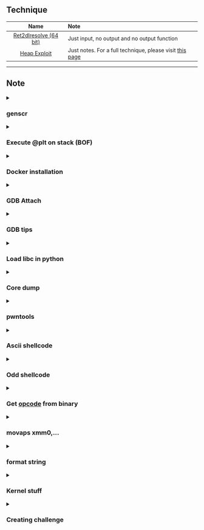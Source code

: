 ## Technique

| Name | Note |
| :---: | :--- |
| [Ret2dlresolve (64 bit)](Ret2dlresolve-64bit) | Just input, no output and no output function |
| [Heap Exploit](Heap-Exploitation) | Just notes. For a full technique, please visit [this page](https://github.com/shellphish/how2heap) |

---

## Note

<details>
<summary><h3>genscr</h3></summary>
<p>

```python
#!/usr/bin/python3

import sys, os, subprocess

program = sys.argv[1]
if len(sys.argv) > 2: libc = sys.argv[2]

script = f'''#!/usr/bin/python3

from pwn import *

exe = ELF('{program if len(sys.argv) != 1 else ""}', checksec=False)
{("libc = ELF('" + libc + "', checksec=False)") if len(sys.argv) != 2 else ""}
context.binary = exe

info = lambda msg: log.info(msg)
sla = lambda msg, data: p.sendlineafter(msg, data)
sa = lambda msg, data: p.sendafter(msg, data)
sl = lambda data: p.sendline(data)
s = lambda data: p.send(data)
sln = lambda msg, num: sla(msg, str(num).encode())
sn = lambda msg, num: sa(msg, str(num).encode())

def GDB():
    if not args.REMOTE:
        gdb.attach(p, gdbscript=\'\'\'


        c
        \'\'\')
        input()


if args.REMOTE:
    p = remote('')
else:
    p = process(exe.path)
GDB()



p.interactive()
'''

with open('exploit.py', 'wt') as f:
    f.write(script)

os.system('chmod +x ' + program)
os.chmod('exploit.py', 0o755)
os.system('subl exploit.py')
```

Copy this script and write it into `/usr/local/bin/genscr`, then `chmod +x /usr/local/bin/genscr` and you can use it!

</p>

</details>

<details>
<summary><h3>Execute @plt on stack (BOF)</h3></summary>
<p>

- 32 bit:
```
payload = b'A'*<x>        # Padding
payload += p32(<@plt> / libc.sym['<function name>'])
payload += p32(<return address>)
payload += p32(<arg1>)
payload += p32(<arg2>)
...
```

- 64 bit:
```
payload = b'A'*<x>             # Padding
payload += p64(pop_rdi)
payload += p64(<arg1>)
payload += p64(pop_rsi_r15)
payload += p64(<arg2>)
payload += p64(<any byte>)     # Padding
payload += p64(@plt / libc.sym['<function name>'])
payload += p32(<return address>)
```

</p>
</details>

<details>
<summary><h3>Docker installation</h3></summary>
<p>

Install [docker](https://stackoverflow.com/questions/57025264/installing-docker-on-parrot-os) on parrot:

```
sudo apt install docker.io
```

Install [docker-compose](https://docs.docker.com/compose/install/linux/) for convinient command. If you get errot `Unable to locate package docker-compose-plugin`, please read [this blog](https://dothanhlong.org/cai-docker-compose-tren-ubuntu-linux/) to install another way

</p>
</details>

<details>
<summary><h3>GDB Attach</h3></summary>
<p>

Using [x-terminal-emulator](https://www.systutorials.com/docs/linux/man/1-x-terminal-emulator/) to create popup shell and pass command in a file.

### Intel debug

```python
def GDB():     # *NIX machine
    command = '''
    '''
    with open('/tmp/command.gdb', 'wt') as f:
        f.write(command)
    subprocess.Popen(['/usr/bin/x-terminal-emulator', '--geometry', '960x1080+960+0', '-e', 'gdb', '-p', str(p.pid), '-x', '/tmp/command.gdb'])
    input()
```

```python
def GDB():     # Wsl2
    import os
    script = '''
    #!/bin/sh

    cd <Path_to_folder_contain_running_binary>
    '''
    script += f'gdb -p {p.pid} -x /tmp/command.gdb'
    with open('/tmp/script.sh', 'w') as f: f.write(script)
    os.system("chmod +x /tmp/script.sh")

    command = '''
    '''
    with open('/tmp/command.gdb', 'w') as f: f.write(command)
    q = process(f'cmd.exe /c start C:\\Windows\\system32\\wsl.exe /tmp/script.sh'.split())
    input()
```

### Arm debug

```python
def GDB(filename, port):
    q = process(f"/usr/bin/x-terminal-emulator --geometry 960x1080+960+0 -x gdb-multiarch -q --nh -ex 'source ~/.gef-283690ae9bfcecbb3deb80cd275d327c46b276b5.py' -ex 'set architecture arm64' -ex 'file {filename}' -ex 'target remote localhost:{port}'", shell=True)


port = 1234
filename = ''
p = process(f'qemu-aarch64 -L /usr/aarch64-linux-gnu -g {port} {filename}'.split())
GDB(filename, port)
```

### Kernel debug (add before qemu command, add `-s` to qemu, using wsl2 ubuntu 20.04)

```bash
command="-nx"
command="${command} -ex 'set disassembly-flavor intel'"
command="${command} -ex 'set pagination off'"
command="${command} -ex 'set confirm off'"
command="${command} -ex 'target remote localhost:1234'"
command="${command} -ex 'display/x \$rax'"
command="${command} -ex 'display/x \$rbx'"
command="${command} -ex 'display/x \$rcx'"
command="${command} -ex 'display/x \$rdx'"
command="${command} -ex 'display/x \$rdi'"
command="${command} -ex 'display/x \$rsi'"
command="${command} -ex 'display/x \$rbp'"
command="${command} -ex 'display/x \$rsp'"
command="${command} -ex 'display/x \$r8'"
command="${command} -ex 'display/x \$r9'"
command="${command} -ex 'display/x \$r10'"
command="${command} -ex 'display/x \$r11'"
command="${command} -ex 'display/x \$r12'"
command="${command} -ex 'display/x \$r13'"
command="${command} -ex 'display/x \$r14'"
command="${command} -ex 'display/x \$r15'"
command="${command} -ex 'display/10i \$rip'"
command="${command} -ex '<addcommandhere>'"
cmd.exe /c "start <wsl2filename> run gdb $command" &
```

### Debug docker process

To debug a process from docker, add this YAML code to docker-compose.yml, the same wilth `expose` ([source](https://stackoverflow.com/questions/42029834/gdb-in-docker-container-returns-ptrace-operation-not-permitted)):

```
cap_add:
- SYS_PTRACE
```

Because my computer doesn't show pid when running container so I use the following way to debug:

```python
import subprocess
from pwn import *

def GDB():
    proc = subprocess.Popen(['ps', 'aux'], stdout=subprocess.PIPE)
    ps = proc.stdout.read().split(b'\n')
    pid = ''
    for i in ps:
        # Change the recognization here
        if b'/home/bacteria/bacteria' in i and b'timeout' not in i:
            pid = i.split()[1].decode()

    # Change command here
    command = '''
    '''
    with open('/tmp/command.gdb', 'wt') as f:
        f.write(command)

    # Need sudo permission
    subprocess.Popen(['sudo', '/usr/bin/x-terminal-emulator', '--geometry', '960x1080+960+0', '-e', 'gdb', '-p', pid, '-x', '/tmp/command.gdb'])
    input()     # input() to make program wait with gdb
```

</p>
</details>

<details>
<summary><h3>GDB tips</h3></summary>
<p>

### Show data when stop

You can read [this blog](https://www.cse.unsw.edu.au/~learn/debugging/modules/gdb_watch_display/) for example.

- watch

```gdb
(gdb) watch <variable_name>
(gdb) info breakpoints    # Viewing both breakpoint and watchpoint
(gdb) disable <watchpoint_number>
```

- display

```gdb
# display <expression/variable_name>
(gdb) display $rax

# display/fmt <expression/variable_name>
(gdb) display/x $rax    # display as hex format

# info display
# delete display <display_number>
(gdb) delete display 1
```

### Disable "Type return to continue..."

I got it from https://stackoverflow.com/questions/28815621/how-to-disable-type-return-to-continue-or-q-return-to-quit-in-gdb

```
(gdb) set pagination off
```

### Disable "Quit anyway?..."

I got it from https://stackoverflow.com/questions/4355978/get-rid-of-quit-anyway-prompt-using-gdb-just-kill-the-process-and-quit

```
(gdb) set confirm off
```

### Reload libc symbol

I found [this blog](http://www.qnx.com/developers/docs/qnxcar2/index.jsp?topic=%2Fcom.qnx.doc.neutrino.prog%2Ftopic%2Fusing_gdb_SharedLibraries.html) with a few commands but the one we will use to reload symbol of libc is:

```gdb
set solib-search-path <path>
```

When run that command with the `<path>` is where the libc (which has symbol) is stored. For example, if the libc is in `/home/user/test` but the gdb path is `/mnt/d/wsl2` and libc doesn't show any symbols, we can run:

```gdb
set solib-search-path /home/user/test
```

The symbol will be loaded!

### Custom GDB function

```python
# https://sourceware.org/gdb/current/onlinedocs/gdb.html/CLI-Commands-In-Python.html#CLI-Commands-In-Python

import gdb
import struct

class HelloWorld (gdb.Command):
  def __init__(self):
    super(HelloWorld, self).__init__ ("ftoi", gdb.COMMAND_USER)

  def invoke(self, argv, from_tty):
    print(hex(struct.unpack('<Q', struct.pack('<d', float(argv)))[0]))

class Another (gdb.Command):
  def __init__(self):
    super(Another, self).__init__ ("itof", gdb.COMMAND_USER)

  def invoke(self, argv, from_tty):
    print(struct.unpack('<d', struct.pack('<Q', int(argv, 16)))[0])

HelloWorld ()
Another()
```

### Other tips

- `r < <()` can input null byte, `r <<<$()` cannot.

- `flag +/-ZERO` to set or remove flag.

</p>
</details>

<details>
<summary><h3>Load libc in python</h3></summary>
<p>

```python
from ctypes import*

# Load glibc chạy chung với chương trình
glibc = cdll.LoadLibrary('./libc6_2.27-3ubuntu1.4_amd64.so')

# Tạo seed rand với seed bằng time(null)
glibc.srand(glibc.time(None))

# Lấy giá trị random
val = glibc.rand()

print(hex(val))
```

</p>
</details>

<details>
<summary><h3>Core dump</h3></summary>
<p>

To check if core dump is enable or not, run `ulimit -a` and check the line `-c: core file size`

![](images/ulimit-show.png)

String `unlimited` is what we want. If it's not that string, you will want to change back to unlimited with this command:

```bash
ulimit -c unlimited
```

But that is just ulimit soft, which means ulimit just affect current session, current terminal, not the next time. If you want to set it hard, you would like to edit the file `/etc/security/limits.conf` by adding the following line with chosen user:

```
<user>      hard    core        ulimited
```

Now the core dump will be generated when a program get segfault. If you want to know where the core file is saved, run this command to show the default core place:

```bash
cat /proc/sys/kernel/core_pattern
```

Want to debug with that core file? Run these commands:

```bash
gdb <executable file>
...
(gdb) core <core-file>
```

Most useful commands are:

- `bt` (backtrace)
- `info locals` (show values of local variables)
- `info registers` (show values of local variables)
- `frame X` (show values of local variables)
- `up` and `down` (navigate in the stack frame (call chain))

If you want to analyze core file with pwntools, see the session [pwntools](https://github.com/nhtri2003gmail/CTFNote#pwntools) below.

**Reference:**

- https://stackoverflow.com/a/54943610
- https://linuxhint.com/increase-open-file-limit-ubuntu/

</p>
</details>

<details>
<summary><h3>pwntools</h3></summary>
<p>

- Get child pid (way 1): 
```
import os
from pwn import *

p = process(<Some Program>)
child_pid = pwnlib.util.proc.children(os.getpid())[0]
print(child_pid)
```

- Get child pid (way 2):
```
from pwn import *

p = process(<Some Program>)
print(pidof(p))
```

- Get child pid (way 3):
```
from pwn import *

p = process(<Some Program>)
print(p.pid)
```

- ARGS:

```
from pwn import *

# print(args.<ANY NAME IN CAPITAL>)
print(args.MYNAME)
print(args.MYAGE)
```
--> `python run.py MYNAME=Johnathan MYAGE=20`

- [Core](https://docs.pwntools.com/en/stable/elf/corefile.html) file:

```
from pwn import *

p = process('<File>')

p.sendline(b'A'*500)
p.wait()     # Wait until it crash. Core file will be made after crash.
             # If it doesn't crash, check manually to make sure it crash

core = Coredump('./core')

# Read number of data from the specified address
print(core.read(<some address>, <number of byte read>))     # Return byte

# Read until null byte
print(core.string(<some address>))
```

</p>
</details>

<details>
<summary><h3>Ascii shellcode</h3></summary>
<p>

https://blackcloud.me/Linux-shellcode-alphanumeric/

https://nets.ec/Ascii_shellcode

https://github.com/VincentDary/PolyAsciiShellGen

Some special assembly code:

```as
34 30                   xor    al,0x30                : ✓
80 f3 30                xor    bl,0x30                : ✘
80 f1 30                xor    cl,0x30                : ✘
80 f2 30                xor    dl,0x30                : ✘

66 35 30 30             xor    ax,0x3030              : ✓
66 81 f3 30 30          xor    bx,0x3030              : ✘
66 81 f1 30 30          xor    cx,0x3030              : ✘
66 81 f2 30 30          xor    dx,0x3030              : ✘

31 58 20                xor    [eax+0x20],ebx         : ✓
66 31 58 20             xor    [eax+0x20],bx          : ✓
30 78 20                xor    [eax+0x20],bh          : ✓
30 58 20                xor    [eax+0x20],bl          : ✓

You can change between eax, ebx, ecx or edx for both 2 operands for 4 instruction above.

31 44 24 40             xor    [esp+0x40],eax         : ✓ / ✘ (depends)
66 31 44 24 40          xor    [esp+0x40],ax          : ✓ / ✘ (depends)
30 64 24 40             xor    [esp+0x40],ah          : ✓ / ✘ (depends)
30 44 24 40             xor    [esp+0x40],al          : ✓ / ✘ (depends)

6a 30                   push   0x30                   : ✓
68 31 30 00 00          push   0x3031                 : ✓
68 32 31 30 00          push   0x303132               : ✓
68 33 32 31 30          push   0x30313233             : ✓
```

</p>
</details>

<details>
<summary><h3>Odd shellcode</h3></summary>
<p>

https://ctftime.org/writeup/34832

https://marcosvalle.github.io/re/exploit/2018/09/02/odd-even-encoder.html

Some special assembly code:

```as
01 c3                   add    ebx,eax
01 db                   add    ebx,ebx
01 cb                   add    ebx,ecx
01 d3                   add    ebx,edx
01 fb                   add    ebx,edi
01 f3                   add    ebx,esi
01 eb                   add    ebx,ebp
01 e3                   add    ebx,esp
01 c1                   add    ecx,eax
01 d9                   add    ecx,ebx
01 c9                   add    ecx,ecx
01 d1                   add    ecx,edx
01 f9                   add    ecx,edi
01 f1                   add    ecx,esi
01 e9                   add    ecx,ebp
01 e1                   add    ecx,esp
01 c7                   add    edi,eax
01 df                   add    edi,ebx
01 cf                   add    edi,ecx
01 d7                   add    edi,edx
01 ff                   add    edi,edi
01 f7                   add    edi,esi
01 ef                   add    edi,ebp
01 e7                   add    edi,esp
01 c5                   add    ebp,eax
01 dd                   add    ebp,ebx
01 cd                   add    ebp,ecx
01 d5                   add    ebp,edx
01 fd                   add    ebp,edi
01 f5                   add    ebp,esi
01 ed                   add    ebp,ebp
01 e5                   add    ebp,esp
49 01 c1                add    r9,rax
49 01 d9                add    r9,rbx
49 01 c9                add    r9,rcx
49 01 d1                add    r9,rdx
49 01 f9                add    r9,rdi
49 01 f1                add    r9,rsi
49 01 e9                add    r9,rbp
49 01 e1                add    r9,rsp
4d 01 c1                add    r9,r8
4d 01 c9                add    r9,r9
4d 01 d1                add    r9,r10
4d 01 d9                add    r9,r11
4d 01 e1                add    r9,r12
4d 01 e9                add    r9,r13
4d 01 f1                add    r9,r14
4d 01 f9                add    r9,r15
49 01 c3                add    r11,rax
49 01 db                add    r11,rbx
49 01 cb                add    r11,rcx
49 01 d3                add    r11,rdx
49 01 fb                add    r11,rdi
49 01 f3                add    r11,rsi
49 01 eb                add    r11,rbp
49 01 e3                add    r11,rsp
4d 01 c3                add    r11,r8
4d 01 cb                add    r11,r9
4d 01 d3                add    r11,r10
4d 01 db                add    r11,r11
4d 01 e3                add    r11,r12
4d 01 eb                add    r11,r13
4d 01 f3                add    r11,r14
4d 01 fb                add    r11,r15
49 01 c5                add    r13,rax
49 01 dd                add    r13,rbx
49 01 cd                add    r13,rcx
49 01 d5                add    r13,rdx
49 01 fd                add    r13,rdi
49 01 f5                add    r13,rsi
49 01 ed                add    r13,rbp
49 01 e5                add    r13,rsp
4d 01 c5                add    r13,r8
4d 01 cd                add    r13,r9
4d 01 d5                add    r13,r10
4d 01 dd                add    r13,r11
4d 01 e5                add    r13,r12
4d 01 ed                add    r13,r13
4d 01 f5                add    r13,r14
4d 01 fd                add    r13,r15
49 01 c7                add    r15,rax
49 01 df                add    r15,rbx
49 01 cf                add    r15,rcx
49 01 d7                add    r15,rdx
49 01 ff                add    r15,rdi
49 01 f7                add    r15,rsi
49 01 ef                add    r15,rbp
49 01 e7                add    r15,rsp
4d 01 c7                add    r15,r8
4d 01 cf                add    r15,r9
4d 01 d7                add    r15,r10
4d 01 df                add    r15,r11
4d 01 e7                add    r15,r12
4d 01 ef                add    r15,r13
4d 01 f7                add    r15,r14
4d 01 ff                add    r15,r15

29 c3                   sub    ebx,eax
29 db                   sub    ebx,ebx
29 cb                   sub    ebx,ecx
29 d3                   sub    ebx,edx
29 fb                   sub    ebx,edi
29 f3                   sub    ebx,esi
29 eb                   sub    ebx,ebp
29 e3                   sub    ebx,esp
29 c1                   sub    ecx,eax
29 d9                   sub    ecx,ebx
29 c9                   sub    ecx,ecx
29 d1                   sub    ecx,edx
29 f9                   sub    ecx,edi
29 f1                   sub    ecx,esi
29 e9                   sub    ecx,ebp
29 e1                   sub    ecx,esp
29 c7                   sub    edi,eax
29 df                   sub    edi,ebx
29 cf                   sub    edi,ecx
29 d7                   sub    edi,edx
29 ff                   sub    edi,edi
29 f7                   sub    edi,esi
29 ef                   sub    edi,ebp
29 e7                   sub    edi,esp
29 c5                   sub    ebp,eax
29 dd                   sub    ebp,ebx
29 cd                   sub    ebp,ecx
29 d5                   sub    ebp,edx
29 fd                   sub    ebp,edi
29 f5                   sub    ebp,esi
29 ed                   sub    ebp,ebp
29 e5                   sub    ebp,esp
49 29 c1                sub    r9,rax
49 29 d9                sub    r9,rbx
49 29 c9                sub    r9,rcx
49 29 d1                sub    r9,rdx
49 29 f9                sub    r9,rdi
49 29 f1                sub    r9,rsi
49 29 e9                sub    r9,rbp
49 29 e1                sub    r9,rsp
4d 29 c1                sub    r9,r8
4d 29 c9                sub    r9,r9
4d 29 d1                sub    r9,r10
4d 29 d9                sub    r9,r11
4d 29 e1                sub    r9,r12
4d 29 e9                sub    r9,r13
4d 29 f1                sub    r9,r14
4d 29 f9                sub    r9,r15
49 29 c3                sub    r11,rax
49 29 db                sub    r11,rbx
49 29 cb                sub    r11,rcx
49 29 d3                sub    r11,rdx
49 29 fb                sub    r11,rdi
49 29 f3                sub    r11,rsi
49 29 eb                sub    r11,rbp
49 29 e3                sub    r11,rsp
4d 29 c3                sub    r11,r8
4d 29 cb                sub    r11,r9
4d 29 d3                sub    r11,r10
4d 29 db                sub    r11,r11
4d 29 e3                sub    r11,r12
4d 29 eb                sub    r11,r13
4d 29 f3                sub    r11,r14
4d 29 fb                sub    r11,r15
49 29 c5                sub    r13,rax
49 29 dd                sub    r13,rbx
49 29 cd                sub    r13,rcx
49 29 d5                sub    r13,rdx
49 29 fd                sub    r13,rdi
49 29 f5                sub    r13,rsi
49 29 ed                sub    r13,rbp
49 29 e5                sub    r13,rsp
4d 29 c5                sub    r13,r8
4d 29 cd                sub    r13,r9
4d 29 d5                sub    r13,r10
4d 29 dd                sub    r13,r11
4d 29 e5                sub    r13,r12
4d 29 ed                sub    r13,r13
4d 29 f5                sub    r13,r14
4d 29 fd                sub    r13,r15
49 29 c7                sub    r15,rax
49 29 df                sub    r15,rbx
49 29 cf                sub    r15,rcx
49 29 d7                sub    r15,rdx
49 29 ff                sub    r15,rdi
49 29 f7                sub    r15,rsi
49 29 ef                sub    r15,rbp
49 29 e7                sub    r15,rsp
4d 29 c7                sub    r15,r8
4d 29 cf                sub    r15,r9
4d 29 d7                sub    r15,r10
4d 29 df                sub    r15,r11
4d 29 e7                sub    r15,r12
4d 29 ef                sub    r15,r13
4d 29 f7                sub    r15,r14
4d 29 ff                sub    r15,r15

ff cb                   dec    ebx
ff c9                   dec    ecx
ff cf                   dec    edi
ff cd                   dec    ebp
49 ff c9                dec    r9
49 ff cb                dec    r11
49 ff cd                dec    r13
49 ff cf                dec    r13

ff c3                   inc    ebx
ff c1                   inc    ecx
ff c7                   inc    edi
ff c5                   inc    ebp
49 ff c1                inc    r9
49 ff c3                inc    r11
49 ff c5                inc    r13
49 ff c7                inc    r13

49 8d 01                lea    rax,[r9]
49 8d 03                lea    rax,[r11]
49 8d 07                lea    rax,[r15]
49 8d 19                lea    rbx,[r9]
49 8d 1b                lea    rbx,[r11]
49 8d 1f                lea    rbx,[r15]
49 8d 09                lea    rcx,[r9]
49 8d 0b                lea    rcx,[r11]
49 8d 0f                lea    rcx,[r15]
49 8d 11                lea    rdx,[r9]
49 8d 13                lea    rdx,[r11]
49 8d 17                lea    rdx,[r15]
49 8d 39                lea    rdi,[r9]
49 8d 3b                lea    rdi,[r11]
49 8d 3f                lea    rdi,[r15]
49 8d 31                lea    rsi,[r9]
49 8d 33                lea    rsi,[r11]
49 8d 37                lea    rsi,[r15]

89 c3                   mov    ebx,eax
89 cb                   mov    ebx,ecx
89 d3                   mov    ebx,edx
89 fb                   mov    ebx,edi
89 c1                   mov    ecx,eax
89 d9                   mov    ecx,ebx
89 d1                   mov    ecx,edx
89 f9                   mov    ecx,edi
bb 33 33 33 33          mov    ebx,0x33333333
b3 37                   mov    bl,0x37
b7 39                   mov    bh,0x39
b9 33 33 33 33          mov    ecx,0x33333333
b1 37                   mov    cl,0x37
b5 39                   mov    ch,0x39
49 8b 01                mov    rax,QWORD PTR [r9]
49 8b 03                mov    rax,QWORD PTR [r11]
49 8b 45 ff             mov    rax,QWORD PTR [r13-0x1]
49 8b 07                mov    rax,QWORD PTR [r15]
49 8b 19                mov    rbx,QWORD PTR [r9]
49 8b 1b                mov    rbx,QWORD PTR [r11]
49 8b 5d ff             mov    rbx,QWORD PTR [r13-0x1]
49 8b 1f                mov    rbx,QWORD PTR [r15]
49 8b 09                mov    rcx,QWORD PTR [r9]
49 8b 0b                mov    rcx,QWORD PTR [r11]
49 8b 4d ff             mov    rcx,QWORD PTR [r13-0x1]
49 8b 0f                mov    rcx,QWORD PTR [r15]
49 8b 11                mov    rdx,QWORD PTR [r9]
49 8b 13                mov    rdx,QWORD PTR [r11]
49 8b 55 ff             mov    rdx,QWORD PTR [r13-0x1]
49 8b 17                mov    rdx,QWORD PTR [r15]
49 8b 39                mov    rdi,QWORD PTR [r9]
49 8b 3b                mov    rdi,QWORD PTR [r11]
49 8b 7d ff             mov    rdi,QWORD PTR [r13-0x1]
49 8b 3f                mov    rdi,QWORD PTR [r15]
49 8b 31                mov    rsi,QWORD PTR [r9]
49 8b 33                mov    rsi,QWORD PTR [r11]
49 8b 75 ff             mov    rsi,QWORD PTR [r13-0x1]
49 8b 37                mov    rsi,QWORD PTR [r15]
49 8b 21                mov    rsp,QWORD PTR [r9]
49 8b 23                mov    rsp,QWORD PTR [r11]
49 8b 65 ff             mov    rsp,QWORD PTR [r13-0x1]
49 8b 27                mov    rsp,QWORD PTR [r15]
49 8b 29                mov    rbp,QWORD PTR [r9]
49 8b 2b                mov    rbp,QWORD PTR [r11]
49 8b 6d ff             mov    rbp,QWORD PTR [r13-0x1]
49 8b 2f                mov    rbp,QWORD PTR [r15]
4d 8b 01                mov    r8,QWORD PTR [r9]
4d 8b 03                mov    r8,QWORD PTR [r11]
4d 8b 45 ff             mov    r8,QWORD PTR [r13-0x1]
4d 8b 07                mov    r8,QWORD PTR [r15]
4d 8b 09                mov    r9,QWORD PTR [r9]
4d 8b 0b                mov    r9,QWORD PTR [r11]
4d 8b 4d ff             mov    r9,QWORD PTR [r13-0x1]
4d 8b 0f                mov    r9,QWORD PTR [r15]

53                      push   rbx
51                      push   rcx
57                      push   rdi
55                      push   rbp
41 51                   push   r9
41 53                   push   r11
41 55                   push   r13
41 57                   push   r15
5b                      pop    rbx
59                      pop    rcx
5f                      pop    rdi
5d                      pop    rbp
41 59                   pop    r9
41 5b                   pop    r11
41 5d                   pop    r13
41 5f                   pop    r15

c1 e3 03                shl    ebx,0x3
c1 e1 03                shl    ecx,0x3
c1 e7 03                shl    edi,0x3
c1 e5 03                shl    ebp,0x3
d3 e3                   shl    ebx,cl
d3 e1                   shl    ecx,cl
d3 e7                   shl    edi,cl
d3 e5                   shl    ebp,cl
d3 eb                   shr    ebx,cl
d3 e9                   shr    ecx,cl
d3 ef                   shr    edi,cl

35 31 31 31 31          xor    eax,0x31313131
81 f3 31 31 31 31       xor    ebx,0x31313131
81 f1 31 31 31 31       xor    ecx,0x31313131
81 f7 31 31 31 31       xor    edi,0x31313131
81 f5 31 31 31 31       xor    ebp,0x31313131
49 81 f1 31 31 31 31    xor    r9, 0x31313131
49 81 f3 31 31 31 31    xor    r11,0x31313131
49 81 f5 31 31 31 31    xor    r13,0x31313131
49 81 f7 31 31 31 31    xor    r15,0x31313131
35 ab ab ab ab          xor    eax,0xabababab
81 f3 ab ab ab ab       xor    ebx,0xabababab
81 f1 ab ab ab ab       xor    ecx,0xabababab
81 f7 ab ab ab ab       xor    edi,0xabababab
81 f5 ab ab ab ab       xor    ebp,0xabababab
83 f3 33                xor    ebx,0x33
83 f1 33                xor    ecx,0x33
83 f7 31                xor    edi,0x31
83 f5 31                xor    ebp,0x31
49 83 f1 31             xor    r9, 0x31
49 83 f3 31             xor    r11,0x31
49 83 f5 31             xor    r13,0x31
49 83 f7 31             xor    r15,0x31

67 31 43 31             xor    DWORD PTR [ebx+0x31],eax
67 31 4b 31             xor    DWORD PTR [ebx+0x31],ecx
67 31 53 31             xor    DWORD PTR [ebx+0x31],edx
67 31 41 31             xor    DWORD PTR [ecx+0x31],eax
67 31 59 31             xor    DWORD PTR [ecx+0x31],ebx
67 31 51 31             xor    DWORD PTR [ecx+0x31],edx

31 c3                   xor    ebx,eax
31 db                   xor    ebx,ebx
31 cb                   xor    ebx,ecx
31 d3                   xor    ebx,edx
31 fb                   xor    ebx,edi
31 c1                   xor    ecx,eax
31 d9                   xor    ecx,ebx
31 c9                   xor    ecx,ecx
31 d1                   xor    ecx,edx
31 f9                   xor    ecx,edi
31 c7                   xor    edi,eax
31 df                   xor    edi,ebx
31 cf                   xor    edi,ecx
31 d7                   xor    edi,edx
31 ff                   xor    edi,edi
49 31 e1                xor    r9,rsp
49 31 e3                xor    r11,rsp
49 31 e5                xor    r13,rsp
49 31 e7                xor    r15,rsp

93                      xchg   ebx,eax
87 cb                   xchg   ebx,ecx
87 db                   xchg   ebx,ebx
87 d3                   xchg   ebx,edx
87 fb                   xchg   ebx,edi
87 f3                   xchg   ebx,esi
87 eb                   xchg   ebx,ebp
87 e3                   xchg   ebx,esp
91                      xchg   ecx,eax
87 d9                   xchg   ecx,ebx
87 c9                   xchg   ecx,ecx
87 d1                   xchg   ecx,edx
87 f9                   xchg   ecx,edi
87 f1                   xchg   ecx,esi
97                      xchg   edi,eax
87 df                   xchg   edi,ebx
87 cf                   xchg   edi,ecx
87 d7                   xchg   edi,edx

49 91                   xchg   rax,r9
49 93                   xchg   rax,r11
49 95                   xchg   rax,r13
49 97                   xchg   rax,r15
49 87 d9                xchg   r9,rbx
49 87 c9                xchg   r9,rcx
49 87 d1                xchg   r9,rdx
49 87 f1                xchg   r9,rsi
49 87 f9                xchg   r9,rdi
49 87 e9                xchg   r9,rbp
49 87 e1                xchg   r9,rsp
4d 87 c1                xchg   r9,r8
4d 87 c9                xchg   r9,r9
4d 87 d1                xchg   r9,r10
4d 87 d9                xchg   r9,r11
4d 87 e1                xchg   r9,r12
4d 87 e9                xchg   r9,r13
4d 87 f1                xchg   r9,r14
4d 87 f9                xchg   r9,r15

c3                      ret
c9                      leave

0f 05                   syscall
```

</p>
</details>

<details>
<summary><h3>Get <a href="https://www.commandlinefu.com/commands/view/6051/get-all-shellcode-on-binary-file-from-objdump">opcode</a> from binary</h3></summary>
<p>

```
objdump -d <Name of program>|grep '[0-9a-f]:'|grep -v 'file'|cut -f2 -d:|cut -f1-6 -d' '|tr -s ' '|tr '\t' ' '|sed 's/\ $//g'|sed 's/\ /\\x/g'|paste -d '' -s |sed 's/^/"/'|sed 's/$/"/g'
```

</p>
</details>

<details>
<summary><h3>movaps xmm0,... </h3></summary>
<p>

- rsp (esp) address must end with byte 0x00, 0x10, 0x20, 0x30... or it will cause error.</br>
Ex: if rsp address end with 0xe8 --> segfault.

</p>
</details>

<details>
<summary><h3>format string </h3></summary>
<p>

**Basic**
- `%p%p%p%n` will write and access easily.
- `%4$n` will write but cannot access.
- Payload should have `%c` instead `%x` to make sure it write a byte, **not** a random byte on stack.
- Enter `.` to `scanf()` with number format (`%d`, `%u`, `%ld`...) won't enter new value to var.

**Advance**
- `%*c`: print padding that %c is pointing to (full form)
- `%*<k>$c`: print padding that %c is pointing to (short form)
- `%<k>$<padding>c`: print value that %c is pointing to with padding
- Format string can be use to modify and read data at the same time just in case you don't use the short format (`%<k>$c`), use the plain format instead (`%p`, `%n`, `%s`, `%c`).
    - Example: `%c%c%c%c%1234c%hn%6$s` to change address and read from that changed address
- From man page: `printf("%*d", width, num);` == `printf("%2$*1$d", width, num);`

</p>
</details>

<details>
    <summary><h3>Kernel stuff</h3></summary>

<p>

Compress image:

```
#!/bin/bash

strip_option=1

while getopts "c:f:nl:L:sd" opt; do
  case $opt in
    c) c="$OPTARG";;
    f) f="${OPTARG%/}";;
    n) no_gzip=1;;
    l) 
        if [ -z "$lflags" ]; then
            lflags="-l$OPTARG"
        else
            lflags+=" -l$OPTARG"
        fi
        ;;
    L)
        if [ -z "$lflags" ]; then
            lflags="/usr/lib/x86_64-linux-gnu/lib$OPTARG.a"
        else
            lflags+=" /usr/lib/x86_64-linux-gnu/lib$OPTARG.a"
        fi
        ;;
    s) static=1;;
    d) strip_option=;;
  esac
done

if [ -n "$f" ]; then
    if [ -n "$c" ]; then
        read -ra files <<< "$c"
        file_name=$(basename "${files[0]}")
        if [ -n "$lflags" ]; then
            if [ -n "$static" ]; then
                gcc_options="-static $c $lflags"
            else
                gcc_options="$c $lflags"
            fi
        else
            if [ -n "$static" ]; then
                gcc_options="-static $c"
            else
                gcc_options="$c"
            fi
        fi
    fi

    if [ -n "$gcc_options" ]; then
        if [ -n "$strip_option" ]; then
            gcc_options+=" -s"
        fi
        gcc -o "$f/${file_name%.c}" $gcc_options
    fi

    cd $f
    if [ "$no_gzip" ]; then
        find . | cpio -o -H newc -R root:root > "../$f.cpio"
    else
        find . | cpio -o -H newc -R root:root | gzip -9 > "../$f.cpio.gz"
    fi
    cd ..
fi
```



</p>
</details>

<details>
    <summary><h3>Creating challenge</h3></summary>

<p>

Canary mode:
- `-fno-stack-protector`: No canary
- `-fstack-protector`: Turn on canary of a function when local buffer is < 8 bytes
- `--param ssp-buffer-size=<k>`: Used with `-fstack-protector` to specify if local buffer larger than `<k>` bytes, then add canary to that function
- `-fstack-full-protector` (default): Turn on canary for all functions

No RelRO: `-z norelro`

No NX: `-z execstack`

No pie: `-no-pie`

Static built: `-static`

Write seccomp rule: https://blog.yadutaf.fr/2014/05/29/introduction-to-seccomp-bpf-linux-syscall-filter/


</p>
</details>
